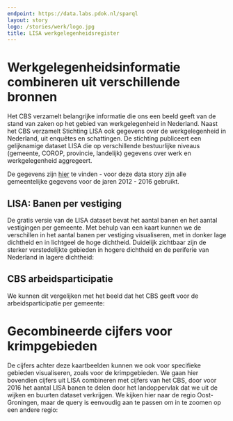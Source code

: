 ```yaml
---
endpoint: https://data.labs.pdok.nl/sparql
layout: story
logo: /stories/werk/logo.jpg
title: LISA werkgelegenheidsregister
---
```


# Werkgelegenheidsinformatie combineren uit verschillende bronnen

Het CBS verzamelt belangrijke informatie die ons een beeld geeft van de stand van zaken op het gebied van werkgelegenheid in Nederland. Naast het CBS verzamelt Stichting LISA ook gegevens over de werkgelegenheid in Nederland, uit enquêtes en schattingen. De stichting publiceert een gelijknamige dataset LISA die op verschillende bestuurlijke niveaus (gemeente, COROP, provincie, landelijk) gegevens over werk en werkgelegenheid aggregeert.

De gegevens zijn [hier](https://www.lisa.nl/data/gratis-data/overzicht-lisa-data-per-gemeente) te vinden - voor deze data story zijn alle gemeentelijke gegevens voor de jaren 2012 - 2016 gebruikt.

## LISA: Banen per vestiging
De gratis versie van de LISA dataset bevat het aantal banen en het aantal vestigingen per gemeente. Met behulp van een kaart kunnen we de verschillen in het aantal banen per vestiging visualiseren, met in donker lage dichtheid en in lichtgeel de hoge dichtheid. Duidelijk zichtbaar zijn de sterker verstedelijkte gebieden in hogere dichtheid en de periferie van Nederland in lagere dichtheid:

<query data-endpoint="https://data.labs.pdok.nl/sparql" data-query-ref="banen_per_vestiging.rq" data-output="geo"></query>

## CBS arbeidsparticipatie
We kunnen dit vergelijken met het beeld dat het CBS geeft voor de arbeidsparticipatie per gemeente:

<query data-endpoint="https://data.labs.pdok.nl/sparql" data-query-ref="arbeidsparticipatie_cbs.rq" data-output="geo"></query>
# Gecombineerde cijfers voor krimpgebieden
De cijfers achter deze kaartbeelden kunnen we ook voor specifieke gebieden visualiseren, zoals voor de krimpgebieden. We gaan hier bovendien cijfers uit LISA combineren met cijfers van het CBS, door voor 2016 het aantal LISA banen te delen door het landoppervlak dat we uit de wijken en buurten dataset verkrijgen. We kijken hier naar de regio Oost-Groningen, maar de query is eenvoudig aan te passen om in te zoomen op een andere regio:

<query data-endpoint="https://data.labs.pdok.nl/sparql" data-query-ref="krimp.rq" data-output="geo"></query>
